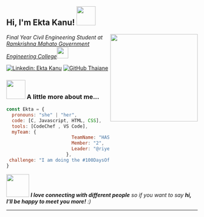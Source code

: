 <!---
- 👋 Hi, I’m Ekta kanu
- 👀 I’m interested in solving complex problem through code.
- 🌱 I’m currently learning c programming
- 💞️ I’m looking to collaborate on web dev
- 📫 reach me @riyekta


riyekta/riyekta is a ✨ special ✨ repository because its `README.md` (this file) appears on your GitHub profile.
You can click the Preview link to take a look at your changes.
--->









<h2> Hi, I'm Ekta Kanu! <img src="https://media.giphy.com/media/mGcNjsfWAjY5AEZNw6/giphy.gif" width="50"></h2>
<img align='right' src="https://media.giphy.com/media/ieyl9zmCjO4b4t6qoY/giphy.gif" width="230">
<p><em>Final Year Civil Engineering Student at <a href="https://rkmgec.ac.in/">Ramkrishna Mahato Government Engineering College</a><img src="https://media.giphy.com/media/fYSnHlufseco8Fh93Z/giphy.gif" width="30"></br>
<!-- 
Aspiring Softwear Engineer at <a href="https://www.thoughtworks.com">VS Code</a><img src="https://media.giphy.com/media/WUlplcMpOCEmTGBtBW/giphy.gif" width="30"> --> 
</em></p>

<!--[![Twitter: Ektakanu](https://img.shields.io/twitter/follow/ektakanu?style=social)](https://twitter.com/ektaknau) -->
[![Linkedin: Ekta Kanu ](https://img.shields.io/badge/-ektakanu-blue?style=flat-square&logo=Linkedin&logoColor=white&link=https://www.linkedin.com/in/ekta-kanu-527831244/)]([https://www.linkedin.com/in/thaianebraga/](https://www.linkedin.com/in/ekta-kanu-527831244/))
[![GitHub Thaiane](https://img.shields.io/github/followers/riyekta?label=follow&style=social)](https://github.com/riyekta)


### <img src="https://media.giphy.com/media/VgCDAzcKvsR6OM0uWg/giphy.gif" width="50"> A little more about me...  

```javascript
const Ekta = {
  pronouns: "she" | "her",
  code: [C, Javascript, HTML, CSS],
  tools: [CodeChef , VS Code],
  myTeam: {
                        TeamName: "HASHMAP 2.0",
                        Member: "2",
                        Leader: "@riyekta"
                      },
 challenge: "I am doing the #100DaysOfCode challenge focused on Web Dev and DSA"
}
```

<img src="https://media.giphy.com/media/LnQjpWaON8nhr21vNW/giphy.gif" width="60"> <em><b>I love connecting with different people</b> so if you want to say <b>hi, I'll be happy to meet you more!</b> :)</em>

---
